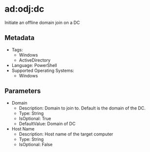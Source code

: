 <!-- region Generated -->
# ad:odj:dc

Initiate an offline domain join on a DC

## Metadata

- Tags:
  - Windows
  - ActiveDirectory
- Language: PowerShell
- Supported Operating Systems:
  - Windows

## Parameters

- Domain
  - Description: Domain to join to. Default is the domain of the DC.
  - Type: String
  - IsOptional: True
  - DefaultValue: Domain of DC
- Host Name
  - Description: Host name of the target computer
  - Type: String
  - IsOptional: False
<!-- endregion -->
